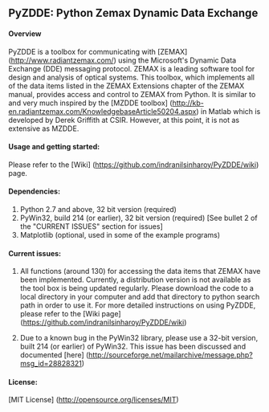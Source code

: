 ## PyZDDE: Python Zemax Dynamic Data Exchange

#### Overview

PyZDDE is a toolbox for communicating with [ZEMAX] (http://www.radiantzemax.com/)  using the Microsoft's Dynamic Data Exchange (DDE) messaging protocol. ZEMAX is a leading software tool for design and analysis of optical systems. This toolbox, which implements all of the data items listed in the ZEMAX Extensions chapter of the ZEMAX manual, provides access and control to ZEMAX from Python. It is similar to and very much inspired by the [MZDDE toolbox] (http://kb-en.radiantzemax.com/KnowledgebaseArticle50204.aspx) in Matlab which is developed by Derek Griffith at CSIR. However, at this point, it is not as extensive as MZDDE.

#### Usage and getting started:
Please refer to the [Wiki] (https://github.com/indranilsinharoy/PyZDDE/wiki) page.

#### Dependencies:

1.   Python 2.7 and above, 32 bit version (required)
2.   PyWin32, build 214 (or earlier), 32 bit version (required) [See bullet 2 of the "CURRENT ISSUES" section for issues] 
3.   Matplotlib (optional, used in some of the example programs)


#### Current issues:

1.   All functions (around 130) for accessing the data items that ZEMAX have been implemented. Currently, a distribution version is not available as the tool box is being updated regularly. Please download the code to a local directory in your computer and add that directory to python search path in order to use it. For more detailed instructions on using PyZDDE, please refer to the [Wiki page] (https://github.com/indranilsinharoy/PyZDDE/wiki)

2.   Due to a known bug in the PyWin32 library, please use a 32-bit version, built 214 (or earlier) of PyWin32. This issue has been discussed and documented [here] (http://sourceforge.net/mailarchive/message.php?msg_id=28828321)


#### License:
[MIT License] (http://opensource.org/licenses/MIT)



